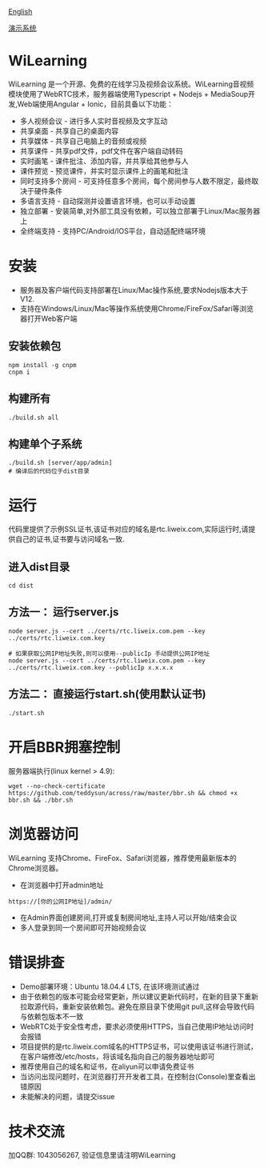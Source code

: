 [English](README-en.md)

[演示系统](https://rtc.liweix.com/admin)
# WiLearning
WiLearning 是一个开源、免费的在线学习及视频会议系统。WiLearning音视频模块使用了WebRTC技术，服务器端使用Typescript + Nodejs + MediaSoup开发,Web端使用Angular + Ionic，目前具备以下功能：
* 多人视频会议 - 进行多人实时音视频及文字互动
* 共享桌面 - 共享自己的桌面内容
* 共享媒体 - 共享自己电脑上的音频或视频
* 共享课件 - 共享pdf文件，pdf文件在客户端自动转码
* 实时画笔 - 课件批注、添加内容，并共享给其他参与人
* 课件预览 - 预览课件，并实时显示课件上的画笔和批注
* 同时支持多个房间 - 可支持任意多个房间，每个房间参与人数不限定，最终取决于硬件条件
* 多语言支持 - 自动探测并设置语言环境，也可以手动设置
* 独立部署 - 安装简单,对外部工具没有依赖，可以独立部署于Linux/Mac服务器上
* 全终端支持 - 支持PC/Android/IOS平台，自动适配终端环境

# 安装
* 服务器及客户端代码支持部署在Linux/Mac操作系统,要求Nodejs版本大于V12.
* 支持在Windows/Linux/Mac等操作系统使用Chrome/FireFox/Safari等浏览器打开Web客户端
## 安装依赖包
```
npm install -g cnpm
cnpm i
```

## 构建所有
```
./build.sh all
```

## 构建单个子系统
```
./build.sh [server/app/admin]
# 编译后的代码位于dist目录
```

# 运行
代码里提供了示例SSL证书,该证书对应的域名是rtc.liweix.com,实际运行时,请提供自己的证书,证书要与访问域名一致.
## 进入dist目录
```
cd dist
```

## 方法一： 运行server.js
```
node server.js --cert ../certs/rtc.liweix.com.pem --key ../certs/rtc.liweix.com.key

# 如果获取公网IP地址失败,则可以使用--publicIp 手动提供公网IP地址
node server.js --cert ../certs/rtc.liweix.com.pem --key ../certs/rtc.liweix.com.key --publicIp x.x.x.x
```

## 方法二： 直接运行start.sh(使用默认证书)
```
./start.sh
```

# 开启BBR拥塞控制
服务器端执行(linux kernel > 4.9):
```
wget --no-check-certificate https://github.com/teddysun/across/raw/master/bbr.sh && chmod +x bbr.sh && ./bbr.sh
```

# 浏览器访问
WiLearning 支持Chrome、FireFox、Safari浏览器，推荐使用最新版本的Chrome浏览器。
* 在浏览器中打开admin地址
```
https://[你的公网IP地址]/admin/
```
* 在Admin界面创建房间,打开或复制房间地址,主持人可以开始/结束会议
* 多人登录到同一个房间即可开始视频会议

# 错误排查
* Demo部署环境：Ubuntu 18.04.4 LTS, 在该环境测试通过
* 由于依赖包的版本可能会经常更新，所以建议更新代码时，在新的目录下重新拉取源代码，重新安装依赖包。避免在原目录下使用git pull,这样会导致代码与依赖包版本不一致
* WebRTC处于安全性考虑，要求必须使用HTTPS，当自己使用IP地址访问时会报错
* 项目提供的是rtc.liweix.com域名的HTTPS证书，可以使用该证书进行测试，在客户端修改/etc/hosts，将该域名指向自己的服务器地址即可
* 推荐使用自己的域名和证书，在aliyun可以申请免费证书
* 当访问出现问题时，在浏览器打开开发者工具，在控制台(Console)里查看出错原因
* 未能解决的问题，请提交issue

# 技术交流
加QQ群: 1043056267, 验证信息里请注明WiLearning
